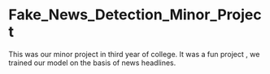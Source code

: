 # Fake_News_Detection_Minor_Project

This was our minor project in third year of college. It was a fun project , we trained our model on the basis of news headlines.

